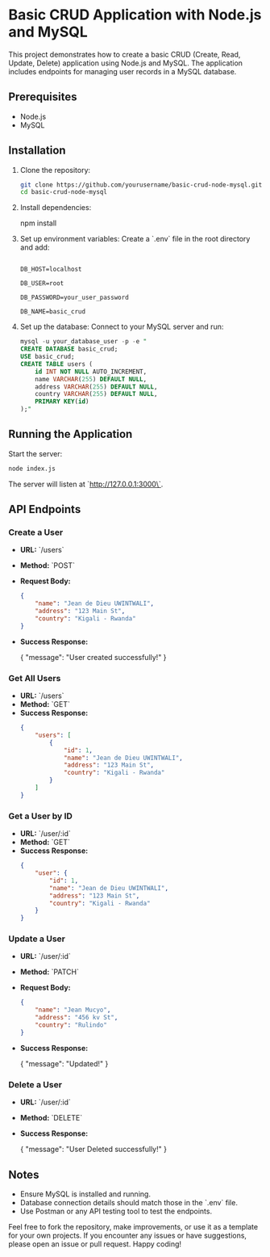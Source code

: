 
# Basic CRUD Application with Node.js and MySQL

This project demonstrates how to create a basic CRUD (Create, Read, Update, Delete) application using Node.js and MySQL. The application includes endpoints for managing user records in a MySQL database.

## Prerequisites
- Node.js
- MySQL

## Installation

1. Clone the repository:
   ```bash
   git clone https://github.com/yourusername/basic-crud-node-mysql.git
   cd basic-crud-node-mysql
   ```

2. Install dependencies:
   
   npm install
   

3. Set up environment variables:
   Create a \`.env\` file in the root directory and add:

   ```

   DB_HOST=localhost

   DB_USER=root

   DB_PASSWORD=your_user_password

   DB_NAME=basic_crud
   ```

4. Set up the database:
   Connect to your MySQL server and run:
   ```sql
   mysql -u your_database_user -p -e "
   CREATE DATABASE basic_crud;
   USE basic_crud;
   CREATE TABLE users (
       id INT NOT NULL AUTO_INCREMENT,
       name VARCHAR(255) DEFAULT NULL,
       address VARCHAR(255) DEFAULT NULL,
       country VARCHAR(255) DEFAULT NULL,
       PRIMARY KEY(id)
   );"
   ```

## Running the Application
Start the server:
```bash
node index.js
```
The server will listen at \`http://127.0.0.1:3000\`.

## API Endpoints

### Create a User
- **URL:** \`/users\`
- **Method:** \`POST\`
- **Request Body:**
  ```json
  {
      "name": "Jean de Dieu UWINTWALI",
      "address": "123 Main St",
      "country": "Kigali - Rwanda"
  }
  ```
- **Success Response:**
  
  {
      "message": "User created successfully!"
  }
  

### Get All Users
- **URL:** \`/users\`
- **Method:** \`GET\`
- **Success Response:**
  ```json
  {
      "users": [
          {
              "id": 1,
              "name": "Jean de Dieu UWINTWALI",
              "address": "123 Main St",
              "country": "Kigali - Rwanda"
          }
      ]
  }
  ```

### Get a User by ID
- **URL:** \`/user/:id\`
- **Method:** \`GET\`
- **Success Response:**
  ```json
  {
      "user": {
          "id": 1,
          "name": "Jean de Dieu UWINTWALI",
          "address": "123 Main St",
          "country": "Kigali - Rwanda"
      }
  }
  ```

### Update a User
- **URL:** \`/user/:id\`
- **Method:** \`PATCH\`
- **Request Body:**
  ```json
  {
      "name": "Jean Mucyo",
      "address": "456 kv St",
      "country": "Rulindo"
  }
  ```
- **Success Response:**
  
  {
      "message": "Updated!"
  }

### Delete a User
- **URL:** \`/user/:id\`
- **Method:** \`DELETE\`
- **Success Response:**

  {
      "message": "User Deleted successfully!"
  }


## Notes
- Ensure MySQL is installed and running.
- Database connection details should match those in the \`.env\` file.
- Use Postman or any API testing tool to test the endpoints.

Feel free to fork the repository, make improvements, or use it as a template for your own projects. If you encounter any issues or have suggestions, please open an issue or pull request. Happy coding!
